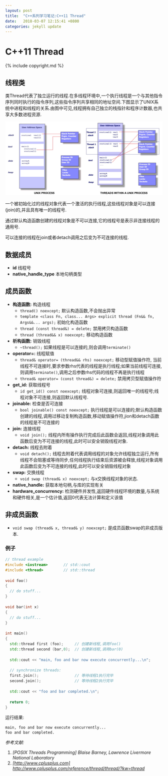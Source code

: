 ```yaml
---
layout: post
title:  "C++系列学习笔记:C++11 Thread"
date:   2018-03-07 12:15:41 +0800
categories: jekyll update
---
```


# C++11 Thread #

{% include copyright.md %}

## 线程类 ##

类Thread代表了独立运行的线程.在多线程环境中,一个执行线程是一个与其他指令序列同时执行的指令序列,这些指令序列共享相同的地址空间.下图显示了UNIX系统中进程和线程的关系.由图中可见,线程拥有自己独立的栈指针和程序计数器,也共享大多数进程资源.

![unix系统下进程和线程的区别](/pics/unix-process-thread.jpeg)

一个被初始化过的线程对象代表一个激活的执行线程,这些线程对象是可以连接(join)的,并且具有唯一的线程号.

通过默认构造函数创建的线程对象是不可以连接,它的线程号是表示非连接线程的通用号.

可以连接的线程在join或者detach调用之后变为不可连接的线程.

## 数据成员 ##

  * **id** 线程号
  * **native_handle_type** 本地句柄类型

## 成员函数 ##

  * **构造函数:** 构造线程
    - `thread() noexcept;` 默认构造函数,不会抛出异常
    - `template <class Fn, class... Args> explicit thread (Fn&& fn, Args&&... args);` 初始化构造函数
    - `thread (const thread&) = delete;` 禁用拷贝构造函数
    - `thread (thread&& x) noexcept;` 移动构造函数
  * **析构函数:** 销毁线程
    - `~thread();` 如果线程是可以连接的,则会调用`terminate()`
  * **operator=:** 线程赋值
    - `thread& operator= (thread&& rhs) noexcept;` 移动型赋值操作符, 当前线程不可连接时,要求参数rhs代表的线程是执行线程;如果当前线程可连接,则调用`terminate()`,调用之后参数rhs代码的线程不再是执行线程
    - `thread& operator= (const thread&) = delete;` 禁用拷贝型赋值操作符
  * **get_id:** 获取线程号
    - `id get_id() const noexcept;` 线程对象可连接,则返回唯一的线程号;线程对象不可连接,则返回默认线程号.
  * **joinable:** 检查是否可连接
	- `bool joinable() const noexcept;` 执行线程是可以连接的;默认构造函数创建的线程,调用过移动复制构造函数,移动赋值操作符,jion和detach函数的线程是不可连接的
  * **join:** 连接线程
    - `void join();` 线程内所有操作执行完成后此函数会返回,线程对象调用此函数后变为不可连接的线程,此时可以安全销毁线程对象.
  * **detach:** 线程去附着
    - `void detach();` 线程去附着代表调用线程的对象允许线程独立运行,所有线程不会阻塞或等待同步,任何线程执行结束后资源被会释放,线程对象调用此函数后变为不可连接的线程,此时可以安全销毁线程对象
  * **swap:** 交换线程
    - `void swap (thread& x) noexcept;` 与x交换线程对象的状态.
  * **native_handle:** 获取本地句柄,与库的实现有关
  * **hardware_concurrency:** 检测硬件并发性,返回硬件线程环境的数量,与系统和硬件相关,是一个估计值,返回0代表无法计算和定义该值

## 非成员函数 ##
  
  * `void swap (thread& x, thread& y) noexcept;` 是成员函数swap的非成员版本.
  
### 例子 ##

```c++
// thread example
#include <iostream>       // std::cout
#include <thread>         // std::thread

void foo() 
{
  // do stuff...
}

void bar(int x)
{
  // do stuff...
}

int main() 
{
  std::thread first (foo);     // 创建新线程,调用foo()
  std::thread second (bar,0);  // 创建新线程,调用bar(0)

  std::cout << "main, foo and bar now execute concurrently...\n";

  // synchronize threads:
  first.join();                // 等待线程1执行完毕
  second.join();               // 等待线程2执行完毕

  std::cout << "foo and bar completed.\n";

  return 0;
}
```

运行结果:
```
main, foo and bar now execute concurrently...
foo and bar completed.
```

*参考文献:*
1. *[POSIX Threads Programming] Blaise Barney, Lawrence Livermore National Laboratory*
2. *[http://www.cplusplus.com] http://www.cplusplus.com/reference/thread/thread/?kw=thread*

